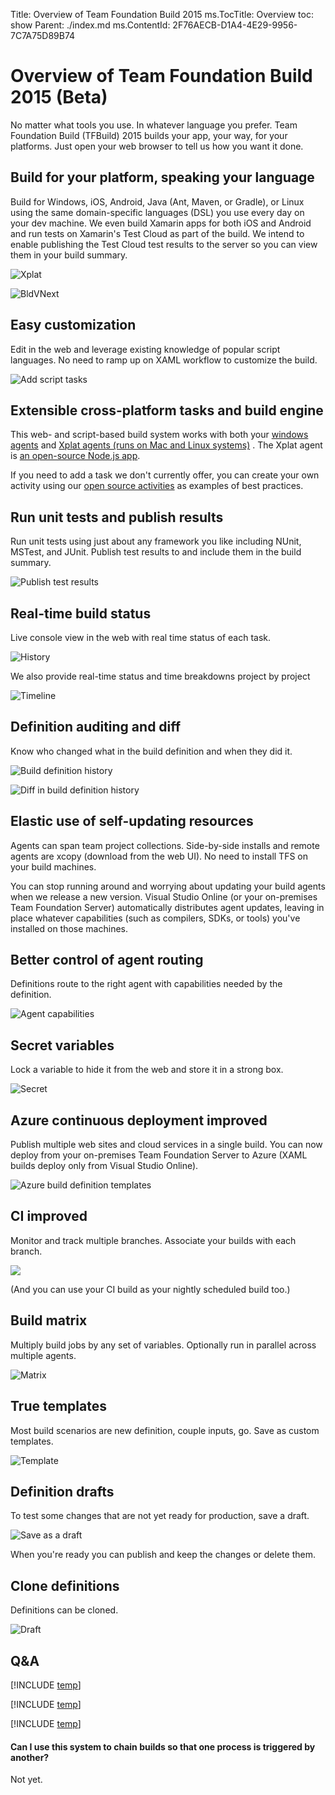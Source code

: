 Title: Overview of Team Foundation Build 2015
ms.TocTitle: Overview
toc: show
Parent: ./index.md
ms.ContentId: 2F76AECB-D1A4-4E29-9956-7C7A75D89B74

# Overview of Team Foundation Build 2015 (Beta)

No matter what tools you use. In whatever language you prefer. Team Foundation Build (TFBuild) 2015 builds your app, your way, for your platforms. Just open your web browser to tell us how you want it done.

## Build for your platform, speaking your language

Build for Windows, iOS, Android, Java (Ant, Maven, or Gradle), or Linux using the same domain-specific languages (DSL) you use every day on your dev machine. We even build Xamarin apps for both iOS and Android and run tests on Xamarin's Test Cloud as part of the build.  We intend to enable publishing the Test Cloud test results to the server so you can view them in your build summary.

![Xplat](_img/overview/add-build-steps.png)

![BldVNext](_img/5star2.png)

## Easy customization 

Edit in the web and leverage existing knowledge of popular script 
languages.  No need to ramp up on XAML workflow to customize the build.  

![Add script tasks](_img/overview/add-build-steps-utility.png)

[//]: # (Add shot of a step - PowerShell as shown in blog seems good, yes? - and note that you just have to set a few properties. And with VS template, you don't have to set any props for simplest cases)

## Extensible cross-platform tasks and build engine

This web- and script-based build system works with both your [windows agents](agents/windows.md) and [Xplat agents (runs on Mac and Linux systems)](agents/xplat.md) . The Xplat agent is [an open-source Node.js app](https://github.com/Microsoft/vso-agent).

If you need to add a task we don't currently offer, you can create
your own activity using our [open source activities](https://github.com/Microsoft/vso-agent-tasks) 
as examples of best practices. 

## Run unit tests and publish results 

Run unit tests using just about any framework you like including NUnit, MSTest, and JUnit. Publish test results to and include them in the build summary.

![Publish test results](_img/overview/publish-test-results.png)


## Real-time build status

Live console view in the web with real time status of each task.

![History](_img/overview/live-console-view-during-build.png)

We also provide real-time status and time breakdowns project by project

![Timeline](_img/overview/timeline-view-during-build.png)

## Definition auditing and diff

Know who changed what in the build definition and when they did it.

![Build definition history](_img/overview/build-definition-history.png)

![Diff in build definition history](_img/overview/build-definition-history-diff.png)

## Elastic use of self-updating resources

Agents can span team project collections. Side-by-side installs and remote agents are xcopy (download from the web UI).  No need to install TFS on your build machines.

You can stop running around and worrying about updating your build agents when we release a new version. Visual Studio Online (or your on-premises Team Foundation Server) automatically distributes agent updates, leaving in place whatever capabilities (such as compilers, SDKs, or tools) you've installed on those machines.

## Better control of agent routing

Definitions route to the right agent with capabilities needed by the definition.

![Agent capabilities](_img/overview/agent-capabilities.png)

## Secret variables

Lock a variable to hide it from the web and store it in a strong box.

![Secret](/Library/vs/alm/Build/_shared/_img/BldVarSecret.png)

## Azure continuous deployment improved

Publish multiple web sites and cloud services in a single build. You can now deploy from your on-premises Team Foundation Server to Azure (XAML builds deploy only from Visual Studio Online).

![Azure build definition templates](_img/overview/azure-deployment-templates.png)

## CI improved

Monitor and track multiple branches. Associate your builds with each branch.

![](_img/overview/ci-build-trigger-with-multiple-branches.png)

(And you can use your CI build as your nightly scheduled build too.)

## Build matrix

Multiply build jobs by any set of variables.  Optionally run in parallel across multiple agents.

![Matrix](_img/matrix.png)

## True templates

Most build scenarios are new definition, couple inputs, go.  Save as custom templates.

![Template](_img/template.png)

## Definition drafts

To test some changes that are not yet ready for production, save a draft.

![Save as a draft](/Library/vs/alm/Build/_shared/_img/BldDefSaveDraft1.png)

When you're ready you can publish and keep the changes or delete them.

## Clone definitions

Definitions can be cloned.

![Draft](_img/draft.png)

## Q&A

[!INCLUDE [temp](_shared/qa-use-in-production.md)]

[!INCLUDE [temp](_shared/qa-new-old-choose.md)]

[!INCLUDE [temp](_shared/qa-new-old-relate.md)]



#### Can I use this system to chain builds so that one process is triggered by another?

Not yet.

